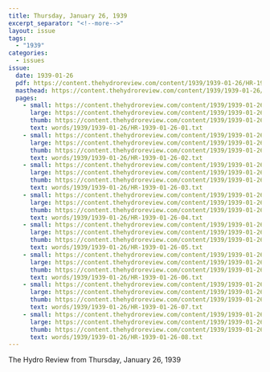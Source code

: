 ```yaml
---
title: Thursday, January 26, 1939
excerpt_separator: "<!--more-->"
layout: issue
tags:
  - "1939"
categories:
  - issues
issue:
  date: 1939-01-26
  pdf: https://content.thehydroreview.com/content/1939/1939-01-26/HR-1939-01-26.pdf
  masthead: https://content.thehydroreview.com/content/1939/1939-01-26/masthead/HR-1939-01-26.jpg
  pages:
    - small: https://content.thehydroreview.com/content/1939/1939-01-26/small/HR-1939-01-26-01.jpg
      large: https://content.thehydroreview.com/content/1939/1939-01-26/large/HR-1939-01-26-01.jpg
      thumb: https://content.thehydroreview.com/content/1939/1939-01-26/thumbnails/HR-1939-01-26-01.jpg
      text: words/1939/1939-01-26/HR-1939-01-26-01.txt
    - small: https://content.thehydroreview.com/content/1939/1939-01-26/small/HR-1939-01-26-02.jpg
      large: https://content.thehydroreview.com/content/1939/1939-01-26/large/HR-1939-01-26-02.jpg
      thumb: https://content.thehydroreview.com/content/1939/1939-01-26/thumbnails/HR-1939-01-26-02.jpg
      text: words/1939/1939-01-26/HR-1939-01-26-02.txt
    - small: https://content.thehydroreview.com/content/1939/1939-01-26/small/HR-1939-01-26-03.jpg
      large: https://content.thehydroreview.com/content/1939/1939-01-26/large/HR-1939-01-26-03.jpg
      thumb: https://content.thehydroreview.com/content/1939/1939-01-26/thumbnails/HR-1939-01-26-03.jpg
      text: words/1939/1939-01-26/HR-1939-01-26-03.txt
    - small: https://content.thehydroreview.com/content/1939/1939-01-26/small/HR-1939-01-26-04.jpg
      large: https://content.thehydroreview.com/content/1939/1939-01-26/large/HR-1939-01-26-04.jpg
      thumb: https://content.thehydroreview.com/content/1939/1939-01-26/thumbnails/HR-1939-01-26-04.jpg
      text: words/1939/1939-01-26/HR-1939-01-26-04.txt
    - small: https://content.thehydroreview.com/content/1939/1939-01-26/small/HR-1939-01-26-05.jpg
      large: https://content.thehydroreview.com/content/1939/1939-01-26/large/HR-1939-01-26-05.jpg
      thumb: https://content.thehydroreview.com/content/1939/1939-01-26/thumbnails/HR-1939-01-26-05.jpg
      text: words/1939/1939-01-26/HR-1939-01-26-05.txt
    - small: https://content.thehydroreview.com/content/1939/1939-01-26/small/HR-1939-01-26-06.jpg
      large: https://content.thehydroreview.com/content/1939/1939-01-26/large/HR-1939-01-26-06.jpg
      thumb: https://content.thehydroreview.com/content/1939/1939-01-26/thumbnails/HR-1939-01-26-06.jpg
      text: words/1939/1939-01-26/HR-1939-01-26-06.txt
    - small: https://content.thehydroreview.com/content/1939/1939-01-26/small/HR-1939-01-26-07.jpg
      large: https://content.thehydroreview.com/content/1939/1939-01-26/large/HR-1939-01-26-07.jpg
      thumb: https://content.thehydroreview.com/content/1939/1939-01-26/thumbnails/HR-1939-01-26-07.jpg
      text: words/1939/1939-01-26/HR-1939-01-26-07.txt
    - small: https://content.thehydroreview.com/content/1939/1939-01-26/small/HR-1939-01-26-08.jpg
      large: https://content.thehydroreview.com/content/1939/1939-01-26/large/HR-1939-01-26-08.jpg
      thumb: https://content.thehydroreview.com/content/1939/1939-01-26/thumbnails/HR-1939-01-26-08.jpg
      text: words/1939/1939-01-26/HR-1939-01-26-08.txt
---
```


The Hydro Review from Thursday, January 26, 1939

<!--more-->

